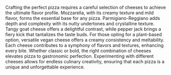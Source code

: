 Crafting the perfect pizza requires a careful selection of cheeses to achieve the ultimate flavor profile. Mozzarella, with its creamy texture and mild flavor, forms the essential base for any pizza. Parmigiano-Reggiano adds depth and complexity with its nutty undertones and crystalline texture. Tangy goat cheese offers a delightful contrast, while pepper jack brings a fiery kick that tantalizes the taste buds. For those opting for a plant-based option, versatile vegan cheese offers a creamy consistency and meltability. Each cheese contributes to a symphony of flavors and textures, enhancing every bite. Whether classic or bold, the right combination of cheeses elevates pizza to gastronomic perfection. Experimenting with different cheeses allows for endless culinary creativity, ensuring that each pizza is a unique and unforgettable experience.






